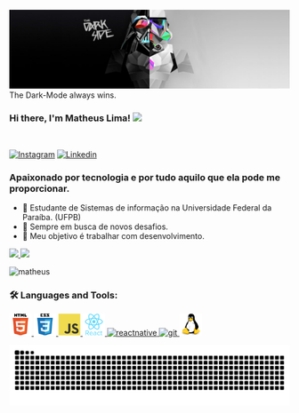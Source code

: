 ![](https://github.com/Dineshkarthik/Dineshkarthik/blob/master/assets/cover.jpg)
The Dark-Mode always wins.
<br/>
### Hi there, I'm Matheus Lima! <img src="https://raw.githubusercontent.com/MartinHeinz/MartinHeinz/master/wave.gif" width="30px"> 
<br>

[![Instagram](https://img.shields.io/badge/Instagram-E4405F?style=for-the-badge&logo=instagram&logoColor=white)](https://instagram.com/math_s.99)
[![Linkedin](https://img.shields.io/badge/LinkedIn-0077B5?style=for-the-badge&logo=linkedin&logoColor=white)](https://www.linkedin.com/in/matheus-soares99/)

### Apaixonado por tecnologia e por tudo aquilo que ela pode me proporcionar.
- 🏅 Estudante de Sistemas de informação na Universidade Federal da Paraíba. (UFPB)
- 🎯 Sempre em busca de novos desafios.
- 🎯 Meu objetivo é trabalhar com desenvolvimento.

<div>
  <a href="https://github.com/Matheuslima99/convoychat">
    <img height=180 src="https://github-readme-stats.vercel.app/api?username=Matheuslima99&show_icons=true&theme=radical" />
  </a>
  <a href="https://github.com/Matheuslima99/github-readme-stats">
    <img height=180 src="https://github-readme-stats.vercel.app/api/top-langs/?username=Matheuslima99&layout=compact&theme=radical" />
  </a>
  <p align="left"> <img src="https://komarev.com/ghpvc/?username=matheuslima99&label=Profile%20views&color=0e75b6&style=flat" alt="matheus" /></p>
</div>

<h3 align="left">🛠️ Languages and Tools:</h3>
<p align="left"> <a href="https://www.w3.org/html/" target="_blank"> <img src="https://raw.githubusercontent.com/devicons/devicon/master/icons/html5/html5-original-wordmark.svg" alt="html5" width="40" height="40"/> </a> <a href="https://www.w3schools.com/css/" target="_blank"> <img src="https://raw.githubusercontent.com/devicons/devicon/master/icons/css3/css3-original-wordmark.svg" alt="css3" width="40" height="40"/> </a> <a href="https://developer.mozilla.org/en-US/docs/Web/JavaScript" target="_blank"> <img src="https://raw.githubusercontent.com/devicons/devicon/master/icons/javascript/javascript-original.svg" alt="javascript" width="40" height="40"/> </a> <a href="https://reactjs.org/" target="_blank"> <img src="https://raw.githubusercontent.com/devicons/devicon/master/icons/react/react-original-wordmark.svg" alt="react" width="40" height="40"/> </a> <a href="https://reactnative.dev/" target="_blank"> <img src="https://reactnative.dev/img/header_logo.svg" alt="reactnative" width="40" height="40"/> </a> <a href="https://git-scm.com/" target="_blank"> <img src="https://www.vectorlogo.zone/logos/git-scm/git-scm-icon.svg" alt="git" width="40" height="40"/> </a> <a href="https://www.linux.org/" target="_blank"> <img src="https://raw.githubusercontent.com/devicons/devicon/master/icons/linux/linux-original.svg" alt="linux" width="40" height="40"/> </a>  </p> 

![Snake animation](https://github.com/matheuslima99/matheuslima99/blob/output/github-contribution-grid-snake.svg)
 
